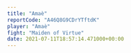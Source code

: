 ```yaml
---
title: "Amaè"
reportCode: "A46Q8G9CDrYTftdK"
player: "Amaè"
fight: "Maiden of Virtue"
date: 2021-07-11T18:57:14.471000+00:00
---
```

